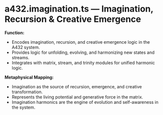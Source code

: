 # a432.imagination.ts — Imagination, Recursion & Creative Emergence

**Function:**
- Encodes imagination, recursion, and creative emergence logic in the A432 system.
- Provides logic for unfolding, evolving, and harmonizing new states and streams.
- Integrates with matrix, stream, and trinity modules for unified harmonic logic.

**Metaphysical Mapping:**
- Imagination as the source of recursion, emergence, and creative transformation.
- Represents the living potential and generative force in the matrix.
- Imagination harmonics are the engine of evolution and self-awareness in the system. 